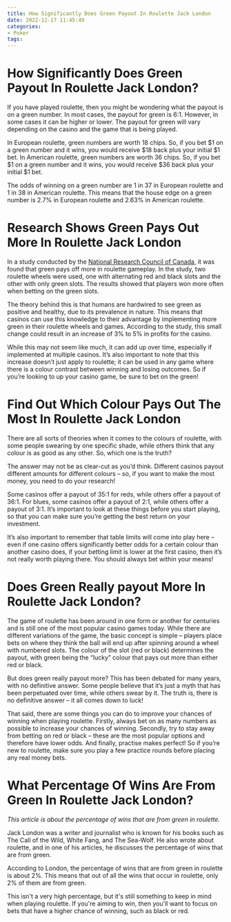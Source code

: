 ```yaml
---
title: How Significantly Does Green Payout In Roulette Jack London
date: 2022-12-17 11:45:49
categories:
- Poker
tags:
---
```



#  How Significantly Does Green Payout In Roulette Jack London?

If you have played roulette, then you might be wondering what the payout is on a green number. In most cases, the payout for green is 6:1. However, in some cases it can be higher or lower. The payout for green will vary depending on the casino and the game that is being played.

In European roulette, green numbers are worth 18 chips. So, if you bet $1 on a green number and it wins, you would receive $18 back plus your initial $1 bet. In American roulette, green numbers are worth 36 chips. So, if you bet $1 on a green number and it wins, you would receive $36 back plus your initial $1 bet.

The odds of winning on a green number are 1 in 37 in European roulette and 1 in 38 in American roulette. This means that the house edge on a green number is 2.7% in European roulette and 2.63% in American roulette.

#  Research Shows Green Pays Out More In Roulette Jack London

In a study conducted by the <a href="https://www.scientificamerican.com/article/green-houses-pay-off/" target="_blank">National Research Council of Canada</a>, it was found that green pays off more in roulette gameplay. In the study, two roulette wheels were used, one with alternating red and black slots and the other with only green slots. The results showed that players won more often when betting on the green slots.

The theory behind this is that humans are hardwired to see green as positive and healthy, due to its prevalence in nature. This means that casinos can use this knowledge to their advantage by implementing more green in their roulette wheels and games. According to the study, this small change could result in an increase of 3% to 5% in profits for the casino.

While this may not seem like much, it can add up over time, especially if implemented at multiple casinos. It’s also important to note that this increase doesn’t just apply to roulette; it can be used in any game where there is a colour contrast between winning and losing outcomes. So if you’re looking to up your casino game, be sure to bet on the green!

#  Find Out Which Colour Pays Out The Most In Roulette Jack London

There are all sorts of theories when it comes to the colours of roulette, with some people swearing by one specific shade, while others think that any colour is as good as any other. So, which one is the truth?

The answer may not be as clear-cut as you’d think. Different casinos payout different amounts for different colours – so, if you want to make the most money, you need to do your research!

Some casinos offer a payout of 35:1 for reds, while others offer a payout of 36:1. For blues, some casinos offer a payout of 2:1, while others offer a payout of 3:1. It’s important to look at these things before you start playing, so that you can make sure you’re getting the best return on your investment.

It’s also important to remember that table limits will come into play here – even if one casino offers significantly better odds for a certain colour than another casino does, if your betting limit is lower at the first casino, then it’s not really worth playing there. You should always bet within your means!

#  Does Green Really payout More In Roulette Jack London? 

The game of roulette has been around in one form or another for centuries and is still one of the most popular casino games today. While there are different variations of the game, the basic concept is simple – players place bets on where they think the ball will end up after spinning around a wheel with numbered slots. The colour of the slot (red or black) determines the payout, with green being the “lucky” colour that pays out more than either red or black.

But does green really payout more? This has been debated for many years, with no definitive answer. Some people believe that it’s just a myth that has been perpetuated over time, while others swear by it. The truth is, there is no definitive answer – it all comes down to luck!

That said, there are some things you can do to improve your chances of winning when playing roulette. Firstly, always bet on as many numbers as possible to increase your chances of winning. Secondly, try to stay away from betting on red or black – these are the most popular options and therefore have lower odds. And finally, practise makes perfect! So if you’re new to roulette, make sure you play a few practice rounds before placing any real money bets.

#  What Percentage Of Wins Are From Green In Roulette Jack London?

*This article is about the percentage of wins that are from green in roulette.*

Jack London was a writer and journalist who is known for his books such as The Call of the Wild, White Fang, and The Sea-Wolf. He also wrote about roulette, and in one of his articles, he discusses the percentage of wins that are from green.

According to London, the percentage of wins that are from green in roulette is about 2%. This means that out of all the wins that occur in roulette, only 2% of them are from green.

This isn't a very high percentage, but it's still something to keep in mind when playing roulette. If you're aiming to win, then you'll want to focus on bets that have a higher chance of winning, such as black or red.